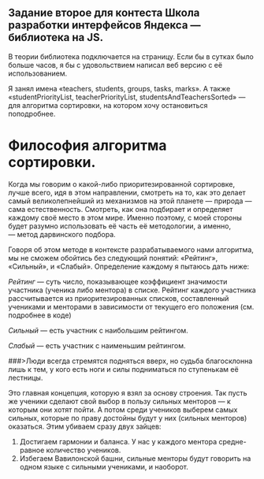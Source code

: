 Задание второе для контеста Школа разработки интерфейсов Яндекса — библиотека на JS.
---------------------------

В теории библиотека подключается на страницу. Если бы в сутках было больше часов, я бы с удовольствием написал веб версию с её использованием.

Я занял имена «teachers, students, groups, tasks, marks». А также «studentPriorityList, teacherPriorityList, studentsAndTeachersSorted» — для алгоритма сортировки, на котором хочу остановиться поподробнее.

# Философия алгоритма сортировки.
Когда мы говорим о какой-либо приоритезированной сортировке, лучше всего, идя в этом направлении, смотреть на то, как это делает самый великолепнейший из механизмов на этой планете — природа — сама естественность. Смотреть, как она подбирает и определяет каждому своё место в этом мире. Именно поэтому, с моей стороны будет разумно использовать её часть её методологии, а именно, — метод дарвинского подбора. 

Говоря об этом методе в контексте разрабатываемого нами алгоритма, мы не сможем обойтись без следующий понятий: «Рейтинг», «Сильный», и «Слабый». Определение каждому я пытаюсь дать ниже:

*Рейтинг* — суть число, показывающее коэффициент значимости участника (ученика либо ментора) в списке. Рейтинг каждого участника рассчитывается из приоритезированных списков, составленный учениками и менторами в зависимости от текущего его положения (см. подробнее в коде)

*Сильный* — есть участник с наибольшим рейтингом.


*Слабый* — есть участник с наименьшим рейтингом.

###>Люди всегда стремятся подняться вверх, но судьба благосклонна лишь к тем, у кого есть ноги и силы подниматься по ступенькам её лестницы.

Это главная концепция, которую я взял за основу строения. 
Так пусть же ученики сделают свой выбор в пользу сильных менторов — к которым они хотят пойти.
А потом среди учеников выберем самых сильных, которые по праву достойны будут у них (сильных менторов) оказаться. Этим убиваем сразу двух зайцев: 
1. Достигаем гармонии и баланса. У нас у каждого ментора средне-равное количество учеников.
2. Избегаем Вавилонской башни, сильные менторы будут говорить на одном языке с сильными учениками, и наоборот.



